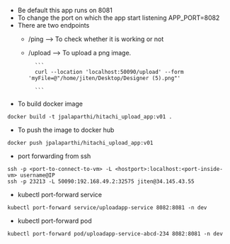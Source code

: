 - Be default this app runs on 8081
- To change the port on which the app start listening APP_PORT=8082
- There are two endpoints
    - /ping --> To check whether it is working or not
    - /upload --> To upload a png image.

            ```
            curl --location 'localhost:50090/upload' --form 'myFile=@"/home/jiten/Desktop/Designer (5).png"'
            
            ```
- To build docker image

```
docker build -t jpalaparthi/hitachi_upload_app:v01 .
```

- To push the image to docker hub

```
docker push jpalaparthi/hitachi_upload_app:v01
```

- port forwarding from ssh

```
ssh -p <port-to-connect-to-vm> -L <hostport>:localhost:<port-inside-vm> username@IP 
ssh -p 23213 -L 50090:192.168.49.2:32575 jiten@34.145.43.55
```

- kubectl port-forward service

```
kubectl port-forward service/uploadapp-service 8082:8081 -n dev
```
- kubectl port-forward pod

```
kubectl port-forward pod/uploadapp-service-abcd-234 8082:8081 -n dev
```
